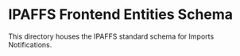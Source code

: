 # IPAFFS Frontend Entities Schema

This directory houses the IPAFFS standard schema for Imports Notifications.